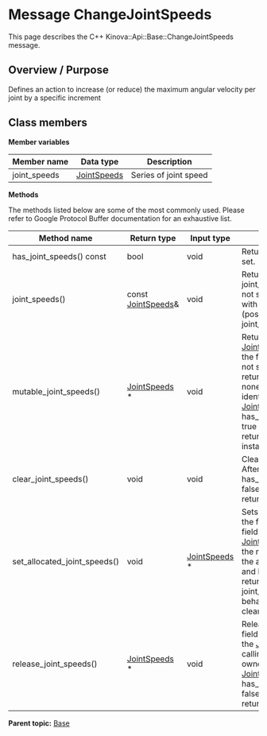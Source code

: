# Message ChangeJointSpeeds

This page describes the C++ Kinova::Api::Base::ChangeJointSpeeds message.

## Overview / Purpose

Defines an action to increase \(or reduce\) the maximum angular velocity per joint by a specific increment

## Class members

 **Member variables** 

|Member name|Data type|Description|
|-----------|---------|-----------|
|joint\_speeds| [JointSpeeds](msg_Base_JointSpeeds.md#)|Series of joint speed|

 **Methods** 

The methods listed below are some of the most commonly used. Please refer to Google Protocol Buffer documentation for an exhaustive list.

|Method name|Return type|Input type|Description|
|-----------|-----------|----------|-----------|
|has\_joint\_speeds\(\) const|bool|void|Returns true if joint\_speeds is set.|
|joint\_speeds\(\)|const [JointSpeeds](msg_Base_JointSpeeds.md#)&|void|Returns the current value of joint\_speeds. If joint\_speeds is not set, returns a [JointSpeeds](msg_Base_JointSpeeds.md#) with none of its fields set \(possibly joint\_speeds::default\_instance\(\)\).|
|mutable\_joint\_speeds\(\)| [JointSpeeds](msg_Base_JointSpeeds.md#) \*|void|Returns a pointer to the mutable [JointSpeeds](msg_Base_JointSpeeds.md#) object that stores the field's value. If the field was not set prior to the call, then the returned [JointSpeeds](msg_Base_JointSpeeds.md#) will have none of its fields set \(i.e. it will be identical to a newly-allocated [JointSpeeds](msg_Base_JointSpeeds.md#)\). After calling this, has\_joint\_speeds\(\) will return true and joint\_speeds\(\) will return a reference to the same instance of [JointSpeeds](msg_Base_JointSpeeds.md#).|
|clear\_joint\_speeds\(\)|void|void|Clears the value of the field. After calling this, has\_joint\_speeds\(\) will return false and joint\_speeds\(\) will return the default value.|
|set\_allocated\_joint\_speeds\(\)|void| [JointSpeeds](msg_Base_JointSpeeds.md#) \*|Sets the [JointSpeeds](msg_Base_JointSpeeds.md#) object to the field and frees the previous field value if it exists. If the [JointSpeeds](msg_Base_JointSpeeds.md#) pointer is not NULL, the message takes ownership of the allocated [JointSpeeds](msg_Base_JointSpeeds.md#) object and has\_ [JointSpeeds](msg_Base_JointSpeeds.md#)\(\) will return true. Otherwise, if the joint\_speeds is NULL, the behavior is the same as calling clear\_joint\_speeds\(\).|
|release\_joint\_speeds\(\)| [JointSpeeds](msg_Base_JointSpeeds.md#) \*|void|Releases the ownership of the field and returns the pointer of the [JointSpeeds](msg_Base_JointSpeeds.md#) object. After calling this, caller takes the ownership of the allocated [JointSpeeds](msg_Base_JointSpeeds.md#) object, has\_joint\_speeds\(\) will return false, and joint\_speeds\(\) will return the default value.|

**Parent topic:** [Base](../references/summary_Base.md)

